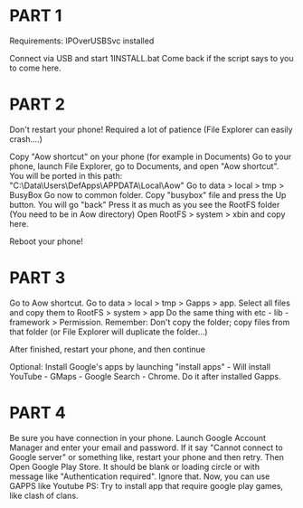 # PART 1

Requirements:
IPOverUSBSvc installed

Connect via USB and start 1INSTALL.bat
Come back if the script says to you to come here.

# PART 2

Don't restart your phone!
Required a lot of patience (File Explorer can easily crash....)

Copy "Aow shortcut" on your phone (for example in Documents)
Go to your phone, launch File Explorer, go to Documents, and open "Aow shortcut".
You will be ported in this path: "C:\Data\Users\DefApps\APPDATA\Local\Aow"
Go to data > local > tmp > BusyBox
Go now to common folder.
Copy "busybox" file and press the Up button. You will go "back"
Press it as much as you see the RootFS folder (You need to be in Aow directory)
Open RootFS > system > xbin and copy here.

Reboot your phone!

# PART 3

Go to Aow shortcut.
Go to data > local > tmp > Gapps > app.
Select all files and copy them to RootFS > system > app
Do the same thing with etc - lib - framework > Permission.
Remember: Don't copy the folder; copy files from that folder (or File Explorer will duplicate the folder...)

After finished, restart your phone, and then continue

Optional: Install Google's apps by launching "install apps" - Will install YouTube - GMaps - Google Search - Chrome. Do it after installed Gapps.

# PART 4

Be sure you have connection in your phone.
Launch Google Account Manager and enter your email and password.
If it say "Cannot connect to Google server" or something like, restart your phone and then retry.
Then Open Google Play Store. It should be blank or loading circle or with message like "Authentication required". Ignore that.
Now, you can use GAPPS like Youtube
PS: Try to install app that require google play games, like clash of clans.
